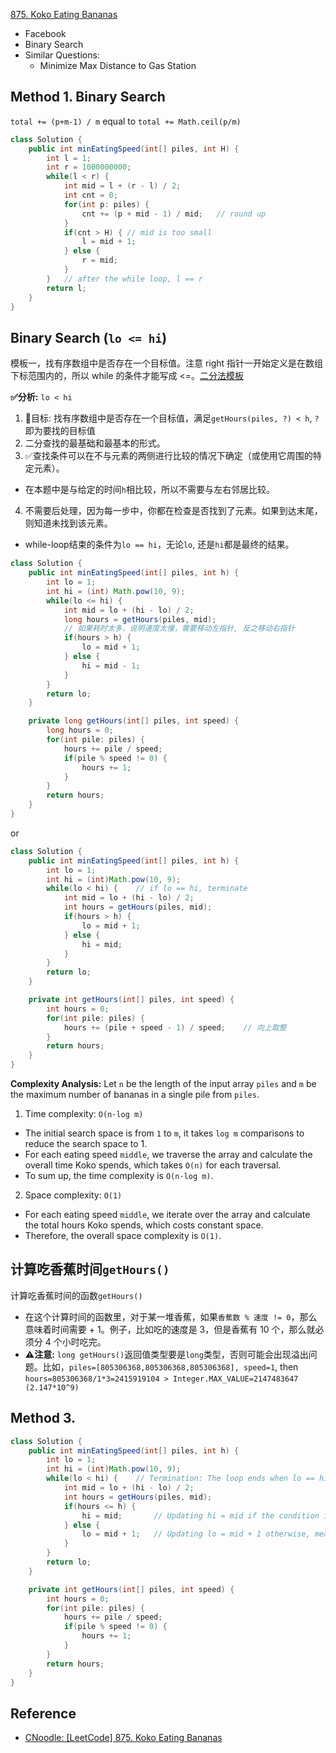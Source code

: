 [875. Koko Eating Bananas](https://leetcode.com/problems/koko-eating-bananas/)

* Facebook
* Binary Search
* Similar Questions:
    * Minimize Max Distance to Gas Station
    

## Method 1. Binary Search
`total += (p+m-1) / m` equal to `total += Math.ceil(p/m)`

```java 
class Solution {
    public int minEatingSpeed(int[] piles, int H) {
        int l = 1;
        int r = 1000000000;
        while(l < r) {
            int mid = l + (r - l) / 2;
            int cnt = 0;
            for(int p: piles) {
                cnt += (p + mid - 1) / mid;   // round up
            }
            if(cnt > H) { // mid is too small
                l = mid + 1;
            } else {
                r = mid;
            }
        }   // after the while loop, l == r
        return l;
    }
}
```


## Binary Search (`lo <= hi`)
模板一，找有序数组中是否存在一个目标值。注意 right 指针一开始定义是在数组下标范围内的，所以 while 的条件才能写成 <=。[二分法模板](../conclusions/算法_Binary_Search.md)

**✅分析:** `lo < hi`
1. 🎯目标: 找有序数组中是否存在一个目标值，满足`getHours(piles, ?) < h`, `?`即为要找的目标值
2. 二分查找的最基础和最基本的形式。
3. ✅查找条件可以在不与元素的两侧进行比较的情况下确定（或使用它周围的特定元素）。
  * 在本题中是与给定的时间`h`相比较，所以不需要与左右邻居比较。
4. 不需要后处理，因为每一步中，你都在检查是否找到了元素。如果到达末尾，则知道未找到该元素。
  * while-loop结束的条件为`lo == hi`，无论`lo`, 还是`hi`都是最终的结果。

```java
class Solution {
    public int minEatingSpeed(int[] piles, int h) {
        int lo = 1;
        int hi = (int) Math.pow(10, 9);
        while(lo <= hi) {
            int mid = lo + (hi - lo) / 2;
            long hours = getHours(piles, mid);
            // 如果耗时太多，说明速度太慢，需要移动左指针, 反之移动右指针
            if(hours > h) {
                lo = mid + 1;
            } else {
                hi = mid - 1;
            }
        }
        return lo;
    }

    private long getHours(int[] piles, int speed) {
        long hours = 0;
        for(int pile: piles) {
            hours += pile / speed;
            if(pile % speed != 0) {
                hours += 1;
            }
        }
        return hours;
    }
}
```
or
```java
class Solution {
    public int minEatingSpeed(int[] piles, int h) {
        int lo = 1;
        int hi = (int)Math.pow(10, 9);
        while(lo < hi) {    // if lo == hi, terminate
            int mid = lo + (hi - lo) / 2;
            int hours = getHours(piles, mid);
            if(hours > h) {
                lo = mid + 1;
            } else {
                hi = mid;
            }
        }
        return lo;
    }

    private int getHours(int[] piles, int speed) {
        int hours = 0;
        for(int pile: piles) {
            hours += (pile + speed - 1) / speed;    // 向上取整
        }
        return hours;
    }
}
```
**Complexity Analysis:**
Let `n` be the length of the input array `piles` and `m` be the maximum number of bananas in a single pile from `piles`.
1. Time complexity: `O(n⋅log m)`
  * The initial search space is from `1` to `m`, it takes `log m` comparisons to reduce the search space to 1.
  * For each eating speed `middle`, we traverse the array and calculate the overall time Koko spends, which takes `O(n)` for each traversal.
  * To sum up, the time complexity is `O(n⋅log m)`.
2. Space complexity: `O(1)`
  * For each eating speed `middle`, we iterate over the array and calculate the total hours Koko spends, which costs constant space.
  * Therefore, the overall space complexity is `O(1)`.


## 计算吃香蕉时间`getHours()`
计算吃香蕉时间的函数`getHours()`
* 在这个计算时间的函数里，对于某一堆香蕉，如果`香蕉数 % 速度 != 0`，那么意味着时间需要 + 1。例子，比如吃的速度是 3，但是香蕉有 10 个，那么就必须分 4 个小时吃完。
* **⚠️注意:** `long getHours()`返回值类型要是`long`类型，否则可能会出现溢出问题。比如，`piles=[805306368,805306368,805306368], speed=1`, then `hours=805306368/1*3=2415919104 > Integer.MAX_VALUE=2147483647 (2.147*10^9)`


## Method 3.
```java
class Solution {
    public int minEatingSpeed(int[] piles, int h) {
        int lo = 1;
        int hi = (int)Math.pow(10, 9);
        while(lo < hi) {    // Termination: The loop ends when lo == hi. At this point, lo (or hi) contains the smallest possible eating speed that satisfies the condition (hours <= h).
            int mid = lo + (hi - lo) / 2;
            int hours = getHours(piles, mid);
            if(hours <= h) {
                hi = mid;       // Updating hi = mid if the condition is satisfied, meaning that mid could be the answer or we can find a smaller value.
            } else {
                lo = mid + 1;   // Updating lo = mid + 1 otherwise, meaning that mid is too small and the answer must be larger.
            }
        }
        return lo;
    }

    private int getHours(int[] piles, int speed) {
        int hours = 0;
        for(int pile: piles) {
            hours += pile / speed;
            if(pile % speed != 0) {
                hours += 1;
            }
        }
        return hours;
    }
}
```

## Reference
* [CNoodle: [LeetCode] 875. Koko Eating Bananas](https://www.cnblogs.com/cnoodle/p/13637439.html)
